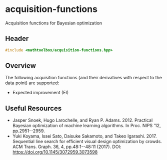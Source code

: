 # acquisition-functions

Acquisition functions for Bayesian optimization

## Header

```cpp
#include <mathtoolbox/acquisition-functions.hpp>
```

## Overview

The following acquisition functions (and their derivatives with respect to the data point) are supported:

- Expected improvement (EI)

## Useful Resources

- Jasper Snoek, Hugo Larochelle, and Ryan P. Adams. 2012. Practical Bayesian optimization of machine learning algorithms. In Proc. NIPS '12, pp.2951--2959.
- Yuki Koyama, Issei Sato, Daisuke Sakamoto, and Takeo Igarashi. 2017. Sequential line search for efficient visual design optimization by crowds. ACM Trans. Graph. 36, 4, pp.48:1--48:11 (2017). DOI: <https://doi.org/10.1145/3072959.3073598>
